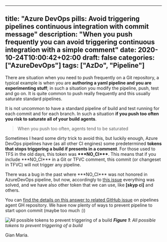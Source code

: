 
---
title: "Azure DevOps pills: Avoid triggering pipelines continuous integration with commit message"
description: "When you push frequently you can avoid triggering continuous integration with a simple comment"
date: 2020-10-24T10:00:42+02:00
draft: false
categories: ["AzureDevOps"]
tags: ["AzDo", "Pipeline"]
---

There are situation when you need to push frequently on a Git repository, a typical example is when you are **authoring a yaml pipeline and you are experimenting stuff**; in such a situation you modify the pipeline, push, test and go on. It is quite common to push really frequently and this usually saturate standard pipelines.

It is not uncommon to have a standard pipeline of build and test running for each commit and for each branch. In such a situation **if you push too often you risk to saturate all of your build agents**.

> When you push too often, agents tend to be saturated

Sometimes I heard some dirty trick to avoid this, but luckily enough, Azure DevOps pipelines have (as all other CI engines) some predetermined **tokens that stops triggering a build if presents in a comment**. For those used to TFS in the old days, this token was **\*\*\*NO_CI\*\*\***. This means that if you include \*\*\*NO_CI\*\*\* in a Git or TFVC comment, this commit (or changeset in TFVC) will not trigger any pipeline.

There was a bug in the past where \*\*\*NO_CI\*\*\* was not honored in AzureDevOps pipeline, but now, accordingly to [this issue](https://github.com/Microsoft/azure-pipelines-agent/issues/858) everything was solved, and we have also other token that we can use, like **[skyp ci]** and others.

You can [find the details on this answer to related GitHub issue](https://github.com/Microsoft/azure-pipelines-agent/issues/858#issuecomment-475768046) on pipelines agent GH repository. We have now plenty of ways to prevent pipeline to start upon commit (maybe too much :))

![All possible tokens to prevent triggering of a build](../images/no-ci-tokens.png)
***Figure 1***: *All possible tokens to prevent triggering of a build*

Gian Maria.